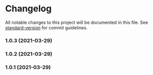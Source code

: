 # Changelog

All notable changes to this project will be documented in this file. See [standard-version](https://github.com/conventional-changelog/standard-version) for commit guidelines.

### 1.0.3 (2021-03-29)

### 1.0.2 (2021-03-29)

### 1.0.1 (2021-03-29)
